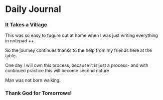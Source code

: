 <!DOCTYPE html>
<h1> Daily Journal</h1>

<h3> It Takes a Village</h3>

<p> This was so easy to fugure out at home when I was just writing everything in notepad ++ </P>

<p> So the journey continues thanks to the help from my friends here at the table.</P>

<p> One day I will own this process, because it is just a process- and with continued practice this will become second nature</P>

<p> Man was not born walking.</P>

<h3>Thank God for Tomorrows!</h3>
